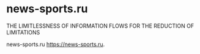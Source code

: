 # news-sports.ru
THE LIMITLESSNESS OF INFORMATION FLOWS FOR THE REDUCTION OF LIMITATIONS
<p>news-sports.ru
  <a href="https://news-sports.ru">https://news-sports.ru</a>.
</p>
